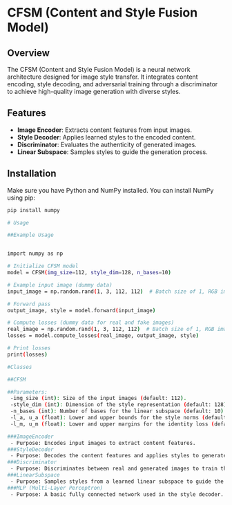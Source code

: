 # CFSM (Content and Style Fusion Model)

## Overview
The CFSM (Content and Style Fusion Model) is a neural network architecture designed for image style transfer. It integrates content encoding, style decoding, and adversarial training through a discriminator to achieve high-quality image generation with diverse styles.

## Features
- **Image Encoder**: Extracts content features from input images.
- **Style Decoder**: Applies learned styles to the encoded content.
- **Discriminator**: Evaluates the authenticity of generated images.
- **Linear Subspace**: Samples styles to guide the generation process.

## Installation
Make sure you have Python and NumPy installed. You can install NumPy using pip:

```bash
pip install numpy

# Usage

##Example Usage


import numpy as np

# Initialize CFSM model
model = CFSM(img_size=112, style_dim=128, n_bases=10)

# Example input image (dummy data)
input_image = np.random.rand(1, 3, 112, 112)  # Batch size of 1, RGB image

# Forward pass
output_image, style = model.forward(input_image)

# Compute losses (dummy data for real and fake images)
real_image = np.random.rand(1, 3, 112, 112)  # Batch size of 1, RGB image
losses = model.compute_losses(real_image, output_image, style)

# Print losses
print(losses)

#Classes

##CFSM

##Parameters:
 -img_size (int): Size of the input images (default: 112).
 -style_dim (int): Dimension of the style representation (default: 128).
 -n_bases (int): Number of bases for the linear subspace (default: 10).
 -l_a, u_a (float): Lower and upper bounds for the style norms (default: 0, 6).
 -l_m, u_m (float): Lower and upper margins for the identity loss (default: 0.05, 0.65).

###ImageEncoder
 - Purpose: Encodes input images to extract content features.
###StyleDecoder
 - Purpose: Decodes the content features and applies styles to generate output images.
###Discriminator
 - Purpose: Discriminates between real and generated images to train the generator.
###LinearSubspace
 - Purpose: Samples styles from a learned linear subspace to guide the style generation.
###MLP (Multi-Layer Perceptron)
 - Purpose: A basic fully connected network used in the style decoder.

